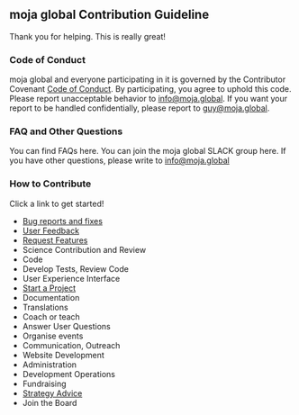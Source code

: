 ## moja global Contribution Guideline

Thank you for helping. This is really great!


### Code of Conduct
moja global and everyone participating in it is governed by the Contributor Covenant [Code of Conduct](https://github.com/moja-global/.github/blob/master/CODE_OF_CONDUCT.md). By participating, you agree to uphold this code. Please report unacceptable behavior to info@moja.global. If you want your report to be handled confidentially, please report to guy@moja.global. 


### FAQ and Other Questions
You can find FAQs here.
You can join the moja global SLACK group here.
If you have other questions, please write to info@moja.global


### How to Contribute
Click a link to get started!



*   [Bug reports and fixes](https://github.com/moja-global/.github/wiki/How-to-Report-Bugs)
*   [User Feedback](https://github.com/moja-global/.github/wiki/How-to-Provide-User-Feedback)
*   [Request Features](https://github.com/moja-global/.github/wiki/How-to-Request-a-New-Feature)
*   Science Contribution and Review
*   Code 
*   Develop Tests, Review Code
*   User Experience Interface
*   [Start a Project]()
*   Documentation
*   Translations
*   Coach or teach 
*   Answer User Questions
*   Organise events
*   Communication, Outreach
*   Website Development
*   Administration
*   Development Operations
*   Fundraising
*   [Strategy Advice](https://github.com/moja-global/.github/wiki/How-to-Provide-Strategy-Advice)
*   Join the Board
